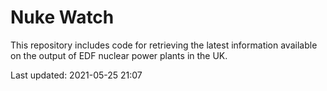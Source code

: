 # Nuke Watch

This repository includes code for retrieving the latest information available on the output of EDF nuclear power plants in the UK.

Last updated: 2021-05-25 21:07